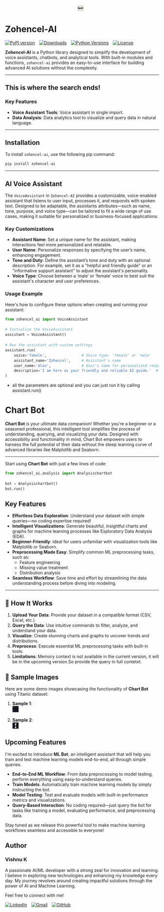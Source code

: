 <div style="text-align: center;">
  <img src="https://raw.githubusercontent.com/Vishnuk4906/zohencel-ai-utils/main/zailogo.PNG" alt="Zohencel-AI Logo" style="max-width:150px; max-height:80px;">
</div>

# Zohencel-AI

[![PyPI version](https://img.shields.io/pypi/v/zohencel-ai)](https://pypi.org/project/zohencel-ai/)
[![Downloads](https://pepy.tech/badge/zohencel-ai)](https://pepy.tech/project/zohencel-ai)
[![Python Versions](https://img.shields.io/pypi/pyversions/zohencel-ai)](https://pypi.org/project/zohencel-ai/)
[![License](https://img.shields.io/pypi/l/zohencel-ai)](https://pypi.org/project/zohencel-ai/)


**Zohencel-AI** is a Python library designed to simplify the development of voice assistants, chatbots, and analytical tools. With built-in modules and functions, `zohencel-ai` provides an easy-to-use interface for building advanced AI solutions without the complexity.

---

## This is where the search ends!

### Key Features
- **Voice Assistant Tools**: Voice assistant in single import.
- **Data Analysis**: Data analytics tool to visualize and query data in natural language.

---

## Installation

To install `zohencel-ai`, use the following pip command:

```bash
pip install zohencel-ai
```
---

## AI Voice Assistant

The `VoiceAssistant` in `Zohencel-AI` provides a customizable, voice-enabled assistant that listens to user input, processes it, and responds with spoken text. Designed to be adaptable, the assistants attributes—such as name, tone, purpose, and voice type—can be tailored to fit a wide range of use cases, making it suitable for personalized or business-focused applications.

### Key Customizations
- **Assistant Name**: Set a unique name for the assistant, making interactions feel more personalized and relatable.
- **User Name**: Personalize responses by specifying the user’s name, enhancing engagement.
- **Tone and Duty**: Define the assistant’s tone and duty with an optional description. For example, set it as a "helpful and friendly guide" or an "informative support assistant" to adjust the assistant's personality.
- **Voice Type**: Choose between a ‘male’ or ‘female’ voice to best suit the assistant's character and user preferences.

### Usage Example

Here's how to configure these options when creating and running your assistant:

```python
from zohencel_ai import VoiceAssistant

# Initialize the VoiceAssistant
assistant = VoiceAssistant()

# Run the assistant with custom settings
assistant.run(
    voice='female',                # Voice type: 'female' or 'male'
    assistant_name='Zohencel',     # Assistant's name
    user_name='Alex',              # User's name for personalized responses
    description='I am here as your friendly and reliable AI guide.'  # Assistant's tone and purpose
)
```
- all the parameters are optional and you can just run it by calling assistant.run() 


# Chart Bot 

**Chart Bot** is your ultimate data companion! Whether you're a beginner or a seasoned professional, this intelligent tool simplifies the process of understanding, querying, and visualizing your data. Designed with accessibility and functionality in mind, Chart Bot empowers users to harness the full potential of their data without the steep learning curve of advanced libraries like Matplotlib and Seaborn.  

---
Start using **Chart Bot** with just a few lines of code:  

```python
from zohencel_ai.analysis import Analysischartbot

bot = Analysischartbot()
bot.run()
```
## Key Features

- **Effortless Data Exploration**: Understand your dataset with simple queries—no coding expertise required!
- **Intelligent Visualizations**: Generate beautiful, insightful charts and graphs for machine learning processes like Exploratory Data Analysis (EDA).
- **Beginner-Friendly**: Ideal for users unfamiliar with visualization tools like Matplotlib or Seaborn.
- **Preprocessing Made Easy**: Simplify common ML preprocessing tasks, such as:
  - Feature engineering
  - Missing value treatment
  - Distribution analysis
- **Seamless Workflow**: Save time and effort by streamlining the data understanding process before diving into modeling.

---

## 🔧 How It Works

1. **Upload Your Data**: Provide your dataset in a compatible format (CSV, Excel, etc.).
2. **Query the Data**: Use intuitive commands to filter, analyze, and understand your data.
3. **Visualize**: Create stunning charts and graphs to uncover trends and distributions.
4. **Preprocess**: Execute essential ML preprocessing tasks with built-in tools.
5. **Limitations**: Memory context is not available in the current version, it will be in the upcoming version.So provide the query in full contetxt.
## 📸 Sample Images

Here are some demo images showcasing the functionality of **Chart Bot** using Titanic dataset:

1. **Sample 1**:  
![Sample 1](https://raw.githubusercontent.com/Vishnuk4906/zohencel-ai-utils/main/demo_1.png)

2. **Sample 2**:  
![Sample 2](https://raw.githubusercontent.com/Vishnuk4906/zohencel-ai-utils/main/demo_2.png)

## Upcoming Features

I'm excited to introduce **ML Bot**, an intelligent assistant that will help you train and test machine learning models end-to-end, all through simple queries. 

- **End-to-End ML Workflow**: From data preprocessing to model testing, perform everything using easy-to-understand queries.
- **Train Models**: Automatically train machine learning models by simply instructing the bot.
- **Model Testing**: Test and evaluate models with built-in performance metrics and visualizations.
- **Query-Based Interaction**: No coding required—just query the bot for tasks like training a model, evaluating performance, and preprocessing data.

Stay tuned as we release this powerful tool to make machine learning workflows seamless and accessible to everyone!

## Author

### Vishnu K
A passionate AI/ML developer with a strong zeal for innovation and learning. I believe in exploring new technologies and enhancing my knowledge every day. My journey revolves around creating impactful solutions through the power of AI and Machine Learning.

Feel free to connect with me!

[![LinkedIn](https://upload.wikimedia.org/wikipedia/commons/e/e9/Linkedin_icon.svg)](https://www.linkedin.com/in/vishnu-k-8a058425b/ "LinkedIn") [![Gmail](https://upload.wikimedia.org/wikipedia/commons/4/4e/Gmail_Icon.png)](mailto:vishnuknandanam@gmail.com "Gmail") [![GitHub](https://upload.wikimedia.org/wikipedia/commons/9/91/Octicons-mark-github.svg)](https://github.com/Vishnuk4906 "GitHub")

<style>
img {
  width: 20px;
  height: 20px;
  margin-right: 10px;
}
</style>




